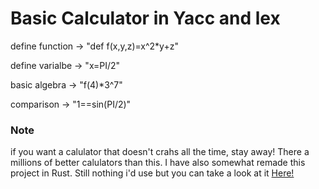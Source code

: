 # Basic Calculator in Yacc and lex

define function -> "def f(x,y,z)=x^2*y+z"

define varialbe -> "x=PI/2"

basic algebra -> "f(4)*3^7"

comparison -> "1==sin(PI/2)"

### Note
if you want a calulator that doesn't crahs all the time, stay away! There a millions of better calulators than this.
I have also somewhat remade this project in Rust. Still nothing i'd use but you can take a look at it [Here!](https://github.com/NoHamster/Calcers)
